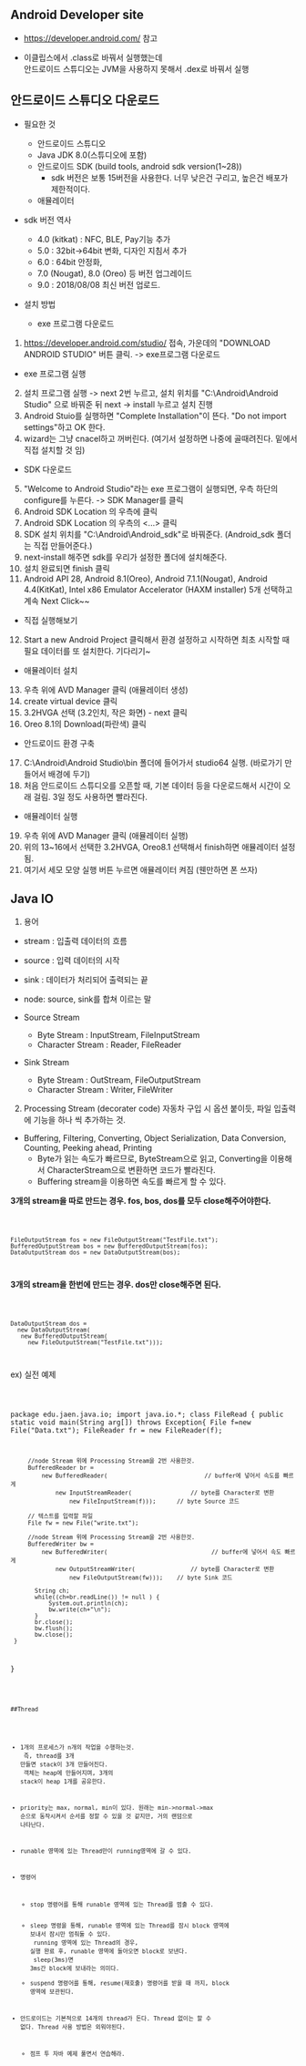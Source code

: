 ## Android Developer site
* https://developer.android.com/ 참고

* 이클립스에서 .class로 바꿔서 실행했는데 <br>
  안드로이드 스튜디오는 JVM을 사용하지 못해서 .dex로 바꿔서 실행

## 안드로이드 스튜디오 다운로드
* 필요한 것 
  - 안드로이드 스튜디오
  - Java JDK 8.0(스튜디오에 포함)
  - 안드로이드 SDK (build tools, android sdk version(1~28))
      + sdk 버전은 보통 15버전을 사용한다. 너무 낮은건 구리고, 높은건 배포가 제한적이다.
  - 애뮬레이터

* sdk 버전 역사
  - 4.0 (kitkat) : NFC, BLE, Pay기능 추가
  - 5.0 : 32bit->64bit 변화, 디자인 지침서 추가
  - 6.0 : 64bit 안정화, 
  - 7.0 (Nougat), 8.0 (Oreo) 등 버전 업그레이드
  - 9.0 : 2018/08/08 최신 버전 업로드.

* 설치 방법
  - exe 프로그램 다운로드
1. https://developer.android.com/studio/ 접속, 가운데의 "DOWNLOAD ANDROID STUDIO" 버튼 클릭. -> exe프로그램 다운로드

  - exe 프로그램 실행
2. 설치 프로그램 실행 -> next 2번 누르고, 설치 위치를 "C:\Android\Android Studio" 으로 바꿔준 뒤 next -> install 누르고 설치 진행
3. Android Stuio를 실행하면 "Complete Installation"이 뜬다. "Do not import settings"하고 OK 한다.
4. wizard는 그냥 cnacel하고 꺼버린다. (여기서 설정하면 나중에 골때려진다. 밑에서 직접 설치할 것 임)

  - SDK 다운로드
5. "Welcome to Android Studio"라는 exe 프로그램이 실행되면, 우측 하단의 configure를 누른다. -> SDK Manager를 클릭
6. Android SDK Location 의 우측에 <Edit> 클릭
7. Android SDK Location 의 우측의 <...> 클릭
8. SDK 설치 위치를 "C:\Android\Android_sdk"로 바꿔준다. (Android_sdk 폴더는 직접 만들어준다.)
9. next-install 해주면 sdk를 우리가 설정한 폴더에 설치해준다.
10. 설치 완료되면 finish 클릭
11. Android API 28, Android 8.1(Oreo), Android 7.1.1(Nougat), Android 4.4(KitKat), Intel x86 Emulator Accelerator (HAXM installer) 5개 선택하고 계속 Next Click~~

  - 직접 실행해보기
12. Start a new Android Project 클릭해서 환경 설정하고 시작하면 최초 시작할 때 필요 데이터를 또 설치한다. 기다리기~

  - 애뮬레이터 설치
13. 우측 위에 AVD Manager 클릭 (애뮬레이터 생성)
14. create virtual device 클릭
15. 3.2HVGA 선택 (3.2인치, 작은 화면) - next 클릭
16. Oreo 8.1의 Download(파란색) 클릭

  - 안드로이드 환경 구축
17. C:\Android\Android Studio\bin 폴더에 들어가서 studio64 실행. (바로가기 만들어서 배경에 두기)
18. 처음 안드로이드 스튜디오를 오픈할 때, 기본 데이터 등을 다운로드해서 시간이 오래 걸림. 3일 정도 사용하면 빨라진다.

  - 애뮬레이터 실행
19. 우측 위에 AVD Manager 클릭 (애뮬레이터 실행)
20. 위의 13~16에서 선택한 3.2HVGA, Oreo8.1 선택해서 finish하면 애뮬레이터 설정됨.
21. 여기서 세모 모양 실행 버튼 누르면 애뮬레이터 켜짐
        (웬만하면 폰 쓰자)
        

## Java IO
1. 용어
  * stream : 입출력 데이터의 흐름
  * source : 입력 데이터의 시작
  * sink : 데이터가 처리되어 출력되는 끝
  * node: source, sink를 합쳐 이르는 말
  
  * Source Stream
    - Byte Stream : InputStream, FileInputStream
    - Character Stream : Reader, FileReader
  * Sink Stream
    - Byte Stream : OutStream, FileOutputStream
    - Character Stream : Writer, FileWriter
    
2. Processing Stream (decorater code)
  자동차 구입 시 옵션 붙이듯, 파일 입출력에 기능을 하나 씩 추가하는 것.
  
  * Buffering, Filtering, Converting, Object Serialization, Data Conversion, Counting, Peeking ahead, Printing
    - Byte가 읽는 속도가 빠르므로, ByteStream으로 읽고, Converting을 이용해서 CharacterStream으로 변환하면 코드가 빨라진다.
    - Buffering stream을 이용하면 속도를 빠르게 할 수 있다.
 
 **3개의 stream을 따로 만드는 경우. fos, bos, dos를 모두 close해주어야한다.**
 
<code>
  
    FileOutputStream fos = new FileOutputStream("TestFile.txt");
    BufferedOutputStream bos = new BufferedOutputStream(fos);
    DataOutputStream dos = new DataOutputStream(bos);

</code>

**3개의 stream을 한번에 만드는 경우. dos만 close해주면 된다.**

<code>

    DataOutputStream dos = 
      new DataOutputStream(
       new BufferedOutputStream(
         new FileOutputStream("TestFile.txt")));
                     
</code>
 
 ex) 실전 예제
 
<code>

  package edu.jaen.java.io;
  import java.io.*;
  class FileRead {
     public static void main(String arg[]) throws Exception{
         File f=new File("Data.txt");
         FileReader fr = new FileReader(f);

         //node Stream 위에 Processing Stream을 2번 사용한것.
         BufferedReader br = 
             new BufferedReader(							// buffer에 넣어서 속도를 빠르게
                 new InputStreamReader(					// byte를 Character로 변환
                     new FileInputStream(f)));		// byte Source 코드

         // 텍스트를 입력할 파일
         File fw = new File("write.txt");

         //node Stream 위에 Processing Stream을 2번 사용한것.
         BufferedWriter bw = 
             new BufferedWriter(							  // buffer에 넣어서 속도 빠르게
                 new OutputStreamWriter(				// byte를 Character로 변환
                     new FileOutputStream(fw)));	// byte Sink 코드

           String ch;
           while((ch=br.readLine()) != null ) {
               System.out.println(ch);         
               bw.write(ch+"\n");
           }
           br.close();   
           bw.flush();
           bw.close();
     }
  }

<code>

##Thread
* 1개의 프로세스가 n개의 작업을 수행하는것. <br>
  즉, thread를 3개 만들면 stack이 3개 만들어진다. <br>
  객체는 heap에 만들어지며, 3개의 stack이 heap 1개를 공유한다. <br>

* priority는 max, normal, min이 있다. 원래는 min->normal->max 순으로 동작시켜서 순서를 정할 수 있을 것 같지만, 거의 랜덤으로 나타난다.

* runable 영역에 있는 Thread만이 running영역에 갈 수 있다.

* 명령어
  - stop 명령어를 통해 runable 영역에 있는 Thread를 멈출 수 있다. <br>
  - sleep 명령을 통해, runable 영역에 있는 Thread를 잠시 block 영역에 보내서 잠시만 멈춰둘 수 있다. <br>
                    running 영역에 있는 Thread의 경우, 실행 완료 후, runable 영역에 돌아오면 block로 보낸다. <br>
                    sleep(3ms)면 3ms간 block에 보내라는 의미다. <br>
  - suspend 명령어를 통해, resume(재호출) 명령어를 받을 때 까지, block 영역에 보관된다.
  
* 안드로이드는 기본적으로 14개의 thread가 돈다. Thread 없이는 할 수 없다. Thread 사용 방법은 외워야된다.
  - 점프 투 자바 예제 풀면서 연습해라.
